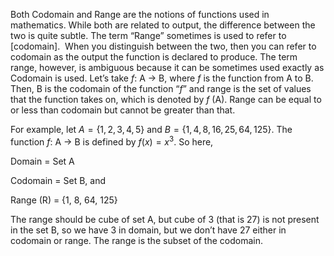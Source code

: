 Both Codomain and Range are the notions of functions used in mathematics. While both are related to output, the difference between the two is quite subtle. The term “Range” sometimes is used to refer to [codomain].  When you distinguish between the two, then you can refer to codomain as the output the function is declared to produce. The term range, however, is ambiguous because it can be sometimes used exactly as Codomain is used. Let’s take _f_: A -> B, where _f_ is the function from A to B. Then, B is the codomain of the function “_f_” and range is the set of values that the function takes on, which is denoted by _f_ (A). Range can be equal to or less than codomain but cannot be greater than that.

For example, let $A = \{1, 2, 3, 4, 5\}$ and $B = \{1, 4, 8, 16, 25, 64, 125\}$. The function _f_: A -> B is defined by $f(x) = x^3$. So here,

Domain = Set A

Codomain = Set B, and

Range (R) = {1, 8, 64, 125}

The range should be cube of set A, but cube of 3 (that is 27) is not present in the set B, so we have 3 in domain, but we don’t have 27 either in codomain or range. The range is the subset of the codomain.
